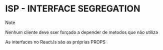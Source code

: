 # ISP - INTERFACE SEGREGATION

> [!NOTE]
> Nenhum cliente deve sser forçado a depender de metodos que não utiliza

As interfaces no ReactJs são as próprias PROPS